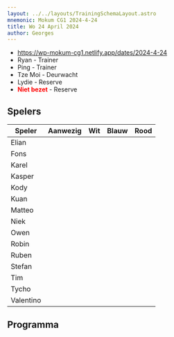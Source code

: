 ```yaml
---
layout: ../../layouts/TrainingSchemaLayout.astro
mnemonic: Mokum CG1 2024-4-24
title: Wo 24 April 2024
author: Georges
---
```


- https://wp-mokum-cg1.netlify.app/dates/2024-4-24
- Ryan - Trainer
- Ping - Trainer
- Tze Moi - Deurwacht
- Lydie - Reserve
- <span style="color:red">**Niet bezet**</span> - Reserve
## Spelers
| Speler | Aanwezig | Wit | Blauw | Rood |
|--------|----------|-----|-------|------|
| Elian | | | | | |
| Fons | | | | | |
| Karel | | | | | |
| Kasper | | | | | |
| Kody | | | | | |
| Kuan | | | | | |
| Matteo | | | | | |
| Niek | | | | | |
| Owen | | | | | |
| Robin | | | | | |
| Ruben | | | | | |
| Stefan | | | | | |
| Tim | | | | | |
| Tycho | | | | | |
| Valentino | | | | | |
## Programma




